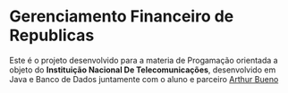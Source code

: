 <h1> Gerenciamento Financeiro de Republicas </h1>
  Este é o projeto desenvolvido para a materia de Progamação orientada a objeto do <b>Instituição Nacional De Telecomunicações</b>, desenvolvido em 
Java e Banco de Dados juntamente com o aluno e parceiro <a href="https://github.com/ArthurBuenoSilva">Arthur Bueno</a>
